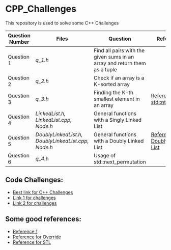 # CPP_Challenges

This repository is used to solve some C++ Challenges

| Question Number  | Files | Question | References |
| ------------- | ------------- | ------------- | ------------- |
| Question 1 | *q_1.h* | Find all pairs with the given sums in an array and return them as a tuple ||
| Question 2 | *q_2.h*| Check if an array is a K-sorted array ||
| Question 3 | *q_3.h*| Finding the K-th smallest element in an array | [Reference for std::nth_element](https://www.geeksforgeeks.org/stdnth_element-in-cpp/) |
| Question 4 | *LinkedList.h, LinkedList.cpp, Node.h*| General functions with a Singly Linked List | |
| Question 5 | *DoublyLinkedList.h, DoublyLinkedList.cpp, Node.h*| General functions with a Doubly Linked List|[Reference for Doubly Linked List](https://www.softwaretestinghelp.com/doubly-linked-list-2/) |
| Question 6 | *q_4*.h | Usage of std::next_permutation | | 
## Code Challenges:

- [Best link for C++ Challenges](https://www.techiedelight.com/data-structures-and-algorithms-interview-questions-stl/)
- [Link 1 for challenges](https://cplusplus.happycodings.com/data-structures/index.html)
- [Link 2 for challenges](https://www.cprogramming.com/challenge.html?inl=nv)

## Some good references:

- [Reference 1](http://www.cplusplus.com/doc/tutorial/)
- [Reference for Override](https://www.geeksforgeeks.org/override-keyword-c/)
- [Reference for STL](https://www.geeksforgeeks.org/the-c-standard-template-library-stl/)
